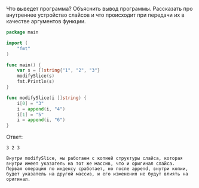 Что выведет программа? Объяснить вывод программы. Рассказать про внутреннее устройство слайсов и что происходит при передачи их в качестве аргументов функции.

```go
package main

import (
	"fmt"
)

func main() {
	var s = []string{"1", "2", "3"}
	modifySlice(s)
	fmt.Println(s)
}

func modifySlice(i []string) {
	i[0] = "3"
	i = append(i, "4")
	i[1] = "5"
	i = append(i, "6")
}
```

Ответ:
```
3 2 3

Внутри modifySlice, мы работаем с копией структуры слайса, которая
внутри имеет указатель на тот же массив, что и оригинал слайса.
Первая операция по индексу сработает, но после append, внутри копии,
будет указатель на другой массив, и его изменения не будут влиять на
оригинал.
```
